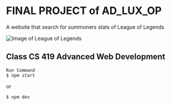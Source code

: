 # FINAL PROJECT of AD_LUX_OP
A website that search for summoners stats of League of Legends

![Image of League of Legends](https://upload.wikimedia.org/wikipedia/en/b/b5/League_of_Legends_logo_2019.png)
## Class CS 419 Advanced Web Development
```
Run Command
$ npm start
```
or
```
$ npm dev
```

